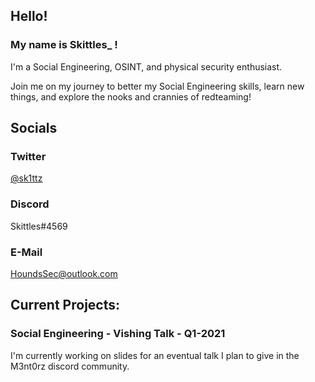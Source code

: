 ## Hello!


### My name is Skittles_ !

I'm a Social Engineering, OSINT, and physical security enthusiast.

Join me on my journey to better my Social Engineering skills, learn new things, and explore the nooks and crannies of redteaming!



## Socials


### Twitter
[@sk1ttz](https://twitter.com/sk1ttz)

### Discord
Skittles#4569

### E-Mail
HoundsSec@outlook.com



## Current Projects:


### Social Engineering - Vishing Talk - Q1-2021

I'm currently working on slides for an eventual talk I plan to give in the M3nt0rz discord community.

